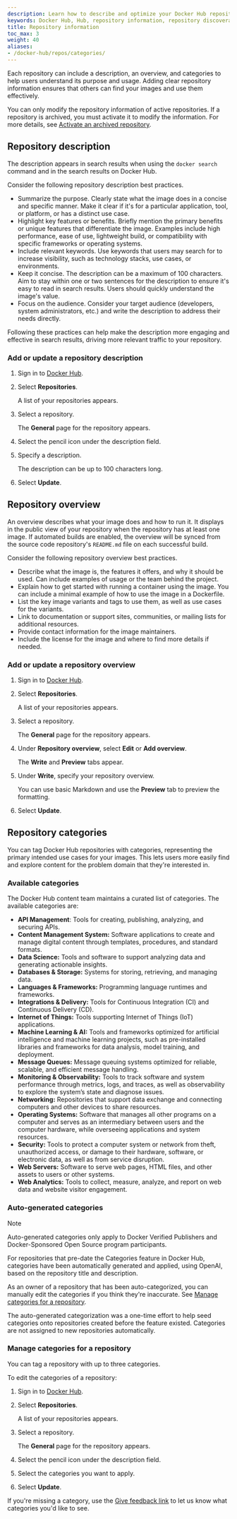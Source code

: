 ```yaml
---
description: Learn how to describe and optimize your Docker Hub repositories for better discoverability.
keywords: Docker Hub, Hub, repository information, repository discoverability, best practices
title: Repository information
toc_max: 3
weight: 40
aliases:
- /docker-hub/repos/categories/
---
```


Each repository can include a description, an overview, and categories to help
users understand its purpose and usage. Adding clear repository information
ensures that others can find your images and use them effectively.

You can only modify the repository information of active repositories. If a
repository is archived, you must activate it to modify the information. For more
details, see [Activate an archived
repository](../archive.md#active-an-archived-repository).


## Repository description

The description appears in search results when using the `docker search` command
and in the search results on Docker Hub.

Consider the following repository description best practices.

- Summarize the purpose. Clearly state what the image does in a concise and
  specific manner. Make it clear if it's for a particular application, tool, or
  platform, or has a distinct use case.
- Highlight key features or benefits. Briefly mention the primary benefits or
  unique features that differentiate the image. Examples include high
  performance, ease of use, lightweight build, or compatibility with specific
  frameworks or operating systems.
- Include relevant keywords. Use keywords that users may search for to increase
  visibility, such as technology stacks, use cases, or environments.
- Keep it concise. The description can be a maximum of 100 characters. Aim to
  stay within one or two sentences for the description to ensure it's easy to
  read in search results. Users should quickly understand the image's value.
- Focus on the audience. Consider your target audience (developers, system
  administrators, etc.) and write the description to address their needs
  directly.

Following these practices can help make the description more engaging and
effective in search results, driving more relevant traffic to your repository.

### Add or update a repository description

1. Sign in to [Docker Hub](https://hub.docker.com).

2. Select **Repositories**.

   A list of your repositories appears.

3. Select a repository.

   The **General** page for the repository appears.

4. Select the pencil icon under the description field.

5. Specify a description.

   The description can be up to 100 characters long.

6. Select **Update**.

## Repository overview

An overview describes what your image does and how to run it. It displays in the
public view of your repository when the repository has at least one image. If
automated builds are enabled, the overview will be synced from the source code
repository's `README.md` file on each successful build.

Consider the following repository overview best practices.

- Describe what the image is, the features it offers, and why it should be used.
  Can include examples of usage or the team behind the project.
- Explain how to get started with running a container using the image. You can
  include a minimal example of how to use the image in a Dockerfile.
- List the key image variants and tags to use them, as well as use cases for the
  variants.
- Link to documentation or support sites, communities, or mailing lists for
  additional resources.
- Provide contact information for the image maintainers.
- Include the license for the image and where to find more details if needed.

### Add or update a repository overview

1. Sign in to [Docker Hub](https://hub.docker.com).

2. Select **Repositories**.

   A list of your repositories appears.

3. Select a repository.

   The **General** page for the repository appears.

4. Under **Repository overview**, select **Edit** or **Add overview**.

   The **Write** and **Preview** tabs appear.

5. Under **Write**, specify your repository overview.

   You can use basic Markdown and use the **Preview** tab to preview the formatting.

6. Select **Update**.

## Repository categories

You can tag Docker Hub repositories with categories, representing the primary
intended use cases for your images. This lets users more easily find and
explore content for the problem domain that they're interested in.

### Available categories

The Docker Hub content team maintains a curated list of categories.
The available categories are:

- **API Management**: Tools for creating, publishing, analyzing, and securing
  APIs.
- **Content Management System:** Software applications to create and manage
  digital content through templates, procedures, and standard formats.
- **Data Science:** Tools and software to support analyzing data and generating
  actionable insights.
- **Databases & Storage:** Systems for storing, retrieving, and managing data.
- **Languages & Frameworks:** Programming language runtimes and frameworks.
- **Integrations & Delivery:** Tools for Continuous Integration (CI) and
  Continuous Delivery (CD).
- **Internet of Things:** Tools supporting Internet of Things (IoT)
  applications.
- **Machine Learning & AI:** Tools and frameworks optimized for artificial
  intelligence and machine learning projects, such as pre-installed libraries
  and frameworks for data analysis, model training, and deployment.
- **Message Queues:** Message queuing systems optimized for reliable, scalable,
  and efficient message handling.
- **Monitoring & Observability:** Tools to track software and system performance
  through metrics, logs, and traces, as well as observability to explore the
  system’s state and diagnose issues.
- **Networking:** Repositories that support data exchange and connecting
  computers and other devices to share resources.
- **Operating Systems:** Software that manages all other programs on a computer
  and serves as an intermediary between users and the computer hardware, while
  overseeing applications and system resources.
- **Security:** Tools to protect a computer system or network from theft,
  unauthorized access, or damage to their hardware, software, or electronic
  data, as well as from service disruption.
- **Web Servers:** Software to serve web pages, HTML files, and other assets to
  users or other systems.
- **Web Analytics:** Tools to collect, measure, analyze, and report on web data
  and website visitor engagement.

### Auto-generated categories

> [!NOTE]
>
> Auto-generated categories only apply to Docker Verified Publishers and
> Docker-Sponsored Open Source program participants.

For repositories that pre-date the Categories feature in Docker Hub,
categories have been automatically generated and applied, using OpenAI, based
on the repository title and description.

As an owner of a repository that has been auto-categorized, you can manually
edit the categories if you think they're inaccurate. See [Manage categories for
a repository](#manage-categories-for-a-repository).

The auto-generated categorization was a one-time effort to help seed categories
onto repositories created before the feature existed. Categories are not
assigned to new repositories automatically.

### Manage categories for a repository

You can tag a repository with up to three categories.

To edit the categories of a repository:

1. Sign in to [Docker Hub](https://hub.docker.com).
2. Select **Repositories**.

   A list of your repositories appears.

3. Select a repository.

   The **General** page for the repository appears.

4. Select the pencil icon under the description field.
5. Select the categories you want to apply.
6. Select **Update**.

If you're missing a category, use the
[Give feedback link](https://docker.qualtrics.com/jfe/form/SV_03CrMyAkCWVylKu)
to let us know what categories you'd like to see.